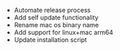 * Automate release process
* Add self update functionality
* Rename mac os binary name
* Add support for linux+mac arm64
* Update installation script